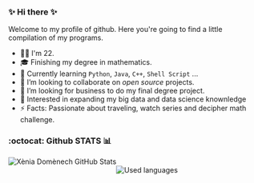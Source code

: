 ### ✨ Hi there ✨


Welcome to my profile of github. Here you're going to find a little compilation of my programs.

- 💃🏼 I'm 22.
- 🎓 Finishing my degree in mathematics.
- 🧠 Currently learning `Python`, `Java`, `C++`, `Shell Script` ...
- 💼 I’m looking to collaborate on *open source* projects.
- 👀 I’m looking for business to do my final degree project.
- 💬 Interested in expanding my big data and data science knownledge
- ⚡ Facts: Passionate about traveling, watch series and decipher math challenge.

### :octocat: Github STATS 📊

<span style="display: inline-block;">
 <img style="float: left; padding-right: 20%;" alt="Xènia Domènech GitHub Stats" src="https://github-readme-stats.vercel.app/api?username=xeniadomenech&show_icons=true&hide_border=true&theme=dracula">

<img style="float: right;" alt="Used languages" src="https://github-readme-stats.vercel.app/api/top-langs/?username=xeniadomenech&show_icons=true&hide_border=true&theme=dracula">
</span>

